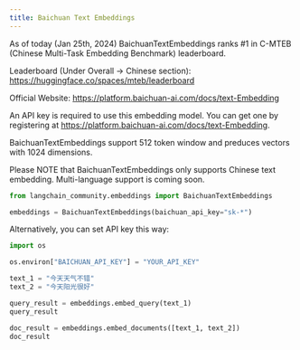 ```yaml
---
title: Baichuan Text Embeddings
---
```


As of today (Jan 25th, 2024) BaichuanTextEmbeddings ranks #1 in C-MTEB (Chinese Multi-Task Embedding Benchmark) leaderboard.

Leaderboard (Under Overall -> Chinese section): <https://huggingface.co/spaces/mteb/leaderboard>

Official Website: <https://platform.baichuan-ai.com/docs/text-Embedding>

An API key is required to use this embedding model. You can get one by registering at <https://platform.baichuan-ai.com/docs/text-Embedding>.

BaichuanTextEmbeddings support 512 token window and preduces vectors with 1024 dimensions.

Please NOTE that BaichuanTextEmbeddings only supports Chinese text embedding. Multi-language support is coming soon.

```python
from langchain_community.embeddings import BaichuanTextEmbeddings

embeddings = BaichuanTextEmbeddings(baichuan_api_key="sk-*")
```

Alternatively, you can set API key this way:

```python
import os

os.environ["BAICHUAN_API_KEY"] = "YOUR_API_KEY"
```

```python
text_1 = "今天天气不错"
text_2 = "今天阳光很好"

query_result = embeddings.embed_query(text_1)
query_result
```

```python
doc_result = embeddings.embed_documents([text_1, text_2])
doc_result
```
